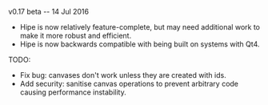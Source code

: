 v0.17 beta -- 14 Jul 2016

- Hipe is now relatively feature-complete, but may need additional work to make it more robust and efficient.
- Hipe is now backwards compatible with being built on systems with Qt4.

TODO:

- Fix bug: canvases don't work unless they are created with ids.
- Add security: sanitise canvas operations to prevent arbitrary code causing performance instability.
